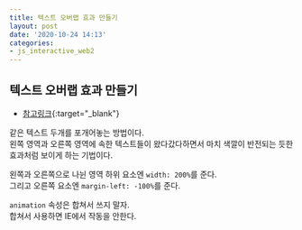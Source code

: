 ```yaml
---
title: 텍스트 오버랩 효과 만들기
layout: post
date: '2020-10-24 14:13'
categories:
- js_interactive_web2
---
```


## 텍스트 오버랩 효과 만들기

* [참고링크](https://hyungju-lee.github.io/hyungju-lee-interactions/interactive-web2/study/section6/step4/index.html){:target="_blank"}

같은 텍스트 두개를 포개어놓는 방법이다.  
왼쪽 영역과 오른쪽 영역에 속한 텍스트들이 왔다갔다하면서 마치 색깔이 반전되는 듯한 효과처럼 보이게 하는 기법이다.  

왼쪽과 오른쪽으로 나뉜 영역 하위 요소엔 `width: 200%`를 준다.  
그리고 오른쪽 요소엔 `margin-left: -100%`를 준다.  

`animation` 속성은 합쳐서 쓰지 말자.  
합쳐서 사용하면 IE에서 작동을 안한다.